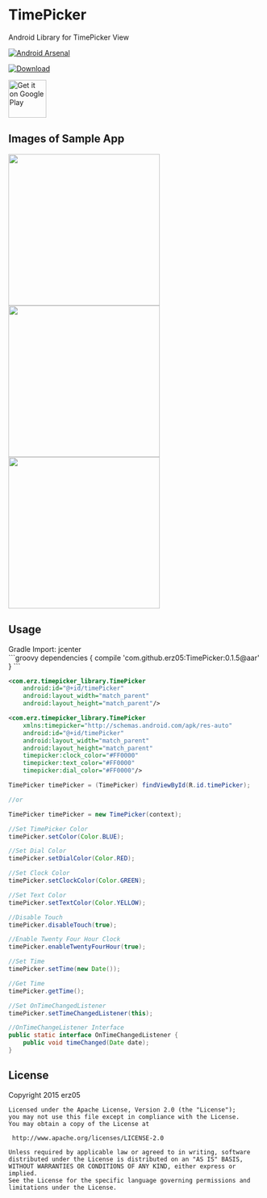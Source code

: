 # TimePicker
Android Library for TimePicker View

[![Android Arsenal](https://img.shields.io/badge/Android%20Arsenal-TimePicker-brightgreen.svg?style=flat)](http://android-arsenal.com/details/1/1610)

[ ![Download](https://api.bintray.com/packages/erz05/maven/TimePicker/images/download.svg) ](https://bintray.com/erz05/maven/TimePicker/_latestVersion)

<a href="https://play.google.com/store/apps/details?id=com.erz.timepicker&utm_source=global_co&utm_medium=prtnr&utm_content=Mar2515&utm_campaign=PartBadge&pcampaignid=MKT-AC-global-none-all-co-pr-py-PartBadges-Oct1515-1"><img height="75px" alt="Get it on Google Play" src="https://play.google.com/intl/en_us/badges/images/apps/en-play-badge.png" /></a>

<H2>Images of Sample App</H2>
<img width="300px" src="https://github.com/erz05/TimePicker/blob/master/images/Screenshot_2015-03-01-00-53-47.png" />
<br>
<img width="300px" src="https://github.com/erz05/TimePicker/blob/master/images/Screenshot_2015-03-01-00-54-20.png" />
<br>
<img width="300px" src="https://github.com/erz05/TimePicker/blob/master/images/Screenshot_2015-03-01-00-55-26.png" />
<br>

<H2>Usage</H2>
Gradle Import: jcenter <br>
```groovy
dependencies {
    compile 'com.github.erz05:TimePicker:0.1.5@aar'
}
```

```xml
<com.erz.timepicker_library.TimePicker
    android:id="@+id/timePicker"
    android:layout_width="match_parent"
    android:layout_height="match_parent"/>

<com.erz.timepicker_library.TimePicker
    xmlns:timepicker="http://schemas.android.com/apk/res-auto"
    android:id="@+id/timePicker"
    android:layout_width="match_parent"
    android:layout_height="match_parent"
    timepicker:clock_color="#FF0000"
    timepicker:text_color="#FF0000"
    timepicker:dial_color="#FF0000"/>
```

```java
TimePicker timePicker = (TimePicker) findViewById(R.id.timePicker);

//or 

TimePicker timePicker = new TimePicker(context);

//Set TimePicker Color
timePicker.setColor(Color.BLUE);

//Set Dial Color
timePicker.setDialColor(Color.RED);

//Set Clock Color
timePicker.setClockColor(Color.GREEN);

//Set Text Color
timePicker.setTextColor(Color.YELLOW);

//Disable Touch
timePicker.disableTouch(true);

//Enable Twenty Four Hour Clock
timePicker.enableTwentyFourHour(true);

//Set Time
timePicker.setTime(new Date());

//Get Time
timePicker.getTime();

//Set OnTimeChangedListener
timePicker.setTimeChangedListener(this);

//OnTimeChangeListener Interface
public static interface OnTimeChangedListener {
    public void timeChanged(Date date);
}
```
<H2>License</H2>
    Copyright 2015 erz05

    Licensed under the Apache License, Version 2.0 (the "License");
    you may not use this file except in compliance with the License.
    You may obtain a copy of the License at

     http://www.apache.org/licenses/LICENSE-2.0

    Unless required by applicable law or agreed to in writing, software
    distributed under the License is distributed on an "AS IS" BASIS,
    WITHOUT WARRANTIES OR CONDITIONS OF ANY KIND, either express or implied.
    See the License for the specific language governing permissions and
    limitations under the License.

